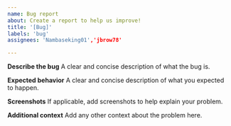 ```yaml
---
name: Bug report
about: Create a report to help us improve!
title: '[Bug]'
labels: 'bug'
assignees: 'Nambaseking01','jbrow78'

---
```


**Describe the bug**
A clear and concise description of what the bug is.

**Expected behavior**
A clear and concise description of what you expected to happen.

**Screenshots**
If applicable, add screenshots to help explain your problem.

**Additional context**
Add any other context about the problem here.
